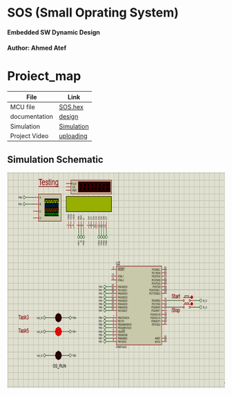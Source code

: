 # SOS (Small Oprating System)
#### Embedded SW Dynamic Design
#### Author: Ahmed Atef

# Proiect_map
| File                  | Link                                                                           
| --------------------- | ------------------------------------------------------------------------------ |
| MCU file                   | [SOS.hex]()  |
| documentation                 | [design](https://github.com/ahmedatef1496/SW-Design-/tree/main/Dynamic%20Design/SOS/design) |            | 
| Simulation                    | [Simulation](https://github.com/ahmedatef1496/SW-Design-/tree/main/Dynamic%20Design/SOS/simulation ) |
| Project Video                 | [uploading]()|


## Simulation Schematic

<p align="center">
  <img width="600" height="500" src="https://github.com/ahmedatef1496/SW-Design-/blob/main/Dynamic%20Design/SOS/sos_sim.PNG">
</p>

